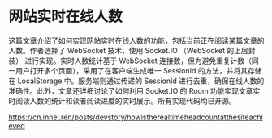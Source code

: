 # 网站实时在线人数

这篇文章介绍了如何实现网站实时在线人数的功能，包括当前正在阅读某篇文章的人数。作者选择了 WebSocket 技术，使用 Socket.IO （WebSocket 的上层封装） 进行实现。实时人数统计基于 WebSocket 连接数，但为避免重复计数（同一用户打开多个页面），采用了在客户端生成唯一 SessionId 的方法，并将其存储在 LocalStorage 中。服务端则通过传递的 SessionId 进行去重，确保在线人数的准确性。此外，文章还详细讨论了如何利用 Socket.IO 的 Room 功能实现文章实时阅读人数的统计和读者阅读进度的实时展示。所有实现代码均已开源。

https://cn.innei.ren/posts/devstory/howistherealtimeheadcountatthesiteachieved